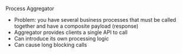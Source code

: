 Process Aggregator
- Problem: you have several business processes that must be called together and have a composite payload (response)
- Aggregator provides clients a single API to call
- Can introduce its own processing logic
- Can cause long blocking calls

